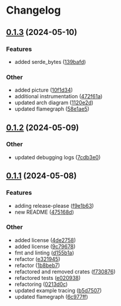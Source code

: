 # Changelog

## [0.1.3](https://github.com/isotope-rs/adrnaln/compare/adrnaln-v0.1.2...adrnaln-v0.1.3) (2024-05-10)


### Features

* added serde_bytes ([139bafd](https://github.com/isotope-rs/adrnaln/commit/139bafd8e3abbb1c075fecd2d392a74e78153e90))


### Other

* added picture ([10f1d34](https://github.com/isotope-rs/adrnaln/commit/10f1d34edcdbb974bfe8262a3f997cc02258a30e))
* additional instrumentation ([472f61a](https://github.com/isotope-rs/adrnaln/commit/472f61a604b9f7214d8cb318c15c16525f6620cf))
* updated arch diagram ([1120e2d](https://github.com/isotope-rs/adrnaln/commit/1120e2dae40c911177e8b3dd1b26d49790520a32))
* updated flamegraph ([58e1ae5](https://github.com/isotope-rs/adrnaln/commit/58e1ae55c6ae458de58e7130b1d5221d41cce7ce))

## [0.1.2](https://github.com/isotope-rs/adrnaln/compare/adrnaln-v0.1.1...adrnaln-v0.1.2) (2024-05-09)


### Other

* updated debugging logs ([7cdb3e0](https://github.com/isotope-rs/adrnaln/commit/7cdb3e0c8925991340c0f790ac803a138704240a))

## [0.1.1](https://github.com/isotope-rs/adrnaln/compare/adrnaln-v0.1.0...adrnaln-v0.1.1) (2024-05-08)


### Features

* adding release-please ([f9e1b63](https://github.com/isotope-rs/adrnaln/commit/f9e1b6396887de41b36033ef976d9e8d96a422bc))
* new README ([475168d](https://github.com/isotope-rs/adrnaln/commit/475168da7cae87784ab444c8535640ebdb65db98))


### Other

* added license ([4de2758](https://github.com/isotope-rs/adrnaln/commit/4de275823e248c0fe503aaeb9506704c97c01d61))
* added license ([9c79678](https://github.com/isotope-rs/adrnaln/commit/9c7967899930a89d2e0d140f552992a0c78e8501))
* fmt and linting ([d155b1a](https://github.com/isotope-rs/adrnaln/commit/d155b1ada1dbd1d52b4129ccc419f8d0e88de12c))
* refactor ([e321945](https://github.com/isotope-rs/adrnaln/commit/e321945daba0046ca1743c303259f874982567ea))
* refactor ([1b8beb7](https://github.com/isotope-rs/adrnaln/commit/1b8beb764c2d945d8dcba9ff021f3d7566ed9c4d))
* refactored and removed crates ([f730876](https://github.com/isotope-rs/adrnaln/commit/f730876af7df9ce4c1697410a802f8474604aa19))
* refactored tests ([e020938](https://github.com/isotope-rs/adrnaln/commit/e0209384241f3d3328c8de5398bf99164ea27404))
* refactoring ([0213d0c](https://github.com/isotope-rs/adrnaln/commit/0213d0c79be6f97c5135931b4c5bd5f613d26ac3))
* updated example tracing ([b5d7507](https://github.com/isotope-rs/adrnaln/commit/b5d7507a7870dc1be58a9da7d2cfe35c65493087))
* updated flamegraph ([6c977ff](https://github.com/isotope-rs/adrnaln/commit/6c977ff64280dc2e6b77d0296daa670f393269bf))
